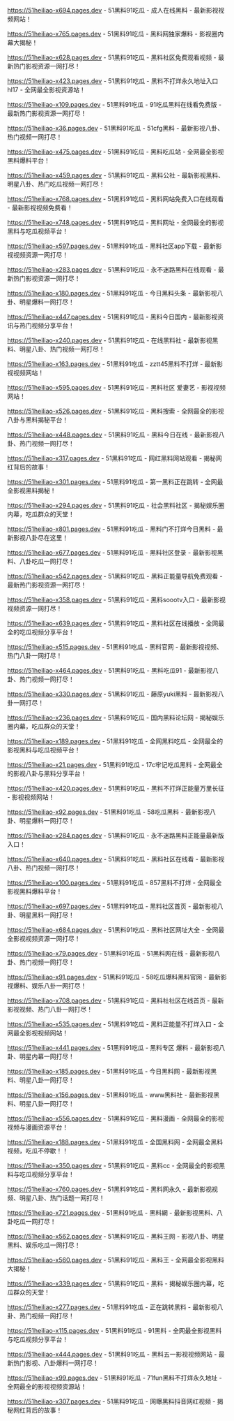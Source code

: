 
https://51heiliao-x694.pages.dev - 51黑料91吃瓜 - 成人在线黑料 - 最新影视视频网站！

https://51heiliao-x765.pages.dev - 51黑料91吃瓜 - 黑料网独家爆料 - 影视圈内幕大揭秘！

https://51heiliao-x628.pages.dev - 51黑料91吃瓜 - 黑料社区免费观看视频 - 最新热门影视资源一网打尽！

https://51heiliao-x423.pages.dev - 51黑料91吃瓜 - 黑料不打烊永久地址入口hl17 - 全网最全影视资源站！

https://51heiliao-x109.pages.dev - 51黑料91吃瓜 - 91吃瓜黑料在线看免费版 - 最新热门影视资源一网打尽！

https://51heiliao-x36.pages.dev - 51黑料91吃瓜 - 51cfg黑料 - 最新影视八卦、热门视频一网打尽！

https://51heiliao-x475.pages.dev - 51黑料91吃瓜 - 黑料吃瓜站 - 全网最全影视黑料爆料平台！

https://51heiliao-x459.pages.dev - 51黑料91吃瓜 - 黑料公社 - 最新影视黑料、明星八卦、热门吃瓜视频一网打尽！

https://51heiliao-x768.pages.dev - 51黑料91吃瓜 - 黑料网站免费入口在线观看 - 最新影视视频免费看！

https://51heiliao-x748.pages.dev - 51黑料91吃瓜 - 黑料网址 - 全网最全的影视黑料与吃瓜视频平台！

https://51heiliao-x597.pages.dev - 51黑料91吃瓜 - 黑料社区app下载 - 最新影视视频资源一网打尽！

https://51heiliao-x283.pages.dev - 51黑料91吃瓜 - 永不迷路黑料在线观看 - 最新热门影视资源一网打尽！

https://51heiliao-x180.pages.dev - 51黑料91吃瓜 - 今日黑料头条 - 最新影视八卦、明星爆料一网打尽！

https://51heiliao-x447.pages.dev - 51黑料91吃瓜 - 黑料今日国内 - 最新影视资讯与热门视频分享平台！

https://51heiliao-x240.pages.dev - 51黑料91吃瓜 - 在线黑料社 - 最新影视黑料、明星八卦、热门视频一网打尽！

https://51heiliao-x163.pages.dev - 51黑料91吃瓜 - zztt45黑料不打烊 - 最新影视视频网站！

https://51heiliao-x595.pages.dev - 51黑料91吃瓜 - 黑料社区 爱妻艺 - 影视视频网站！

https://51heiliao-x526.pages.dev - 51黑料91吃瓜 - 黑料搜索 - 全网最全的影视八卦与黑料揭秘平台！

https://51heiliao-x448.pages.dev - 51黑料91吃瓜 - 黑料今日在线 - 最新影视八卦、热门视频一网打尽！

https://51heiliao-x317.pages.dev - 51黑料91吃瓜 - 网红黑料网站观看 - 揭秘网红背后的故事！

https://51heiliao-x301.pages.dev - 51黑料91吃瓜 - 第一黑料正在跳转 - 全网最全影视黑料揭秘！

https://51heiliao-x294.pages.dev - 51黑料91吃瓜 - 社会黑料社区 - 揭秘娱乐圈内幕，吃瓜群众的天堂！

https://51heiliao-x801.pages.dev - 51黑料91吃瓜 - 黑料门不打烊今日黑料 - 最新影视八卦尽在这里！

https://51heiliao-x677.pages.dev - 51黑料91吃瓜 - 黑料社区登录 - 最新影视黑料、八卦吃瓜一网打尽！

https://51heiliao-x542.pages.dev - 51黑料91吃瓜 - 黑料正能量导航免费观看 - 最新热门影视资源一网打尽！

https://51heiliao-x358.pages.dev - 51黑料91吃瓜 - 黑料soootv入口 - 最新影视视频资源一网打尽！

https://51heiliao-x639.pages.dev - 51黑料91吃瓜 - 黑料社区在线播放 - 全网最全的吃瓜视频分享平台！

https://51heiliao-x515.pages.dev - 51黑料91吃瓜 - 黑料官网 - 最新影视视频、热门八卦一网打尽！

https://51heiliao-x464.pages.dev - 51黑料91吃瓜 - 黑料吃瓜91 - 最新影视八卦、热门视频一网打尽！

https://51heiliao-x330.pages.dev - 51黑料91吃瓜 - 藤原yuki黑料 - 最新影视八卦一网打尽！

https://51heiliao-x236.pages.dev - 51黑料91吃瓜 - 国内黑料论坛网 - 揭秘娱乐圈内幕，吃瓜群众的天堂！

https://51heiliao-x189.pages.dev - 51黑料91吃瓜 - 全网黑料吃瓜 - 全网最全的影视黑料与吃瓜视频平台！

https://51heiliao-x21.pages.dev - 51黑料91吃瓜 - 17c牢记吃瓜黑料 - 全网最全的影视八卦与黑料分享平台！

https://51heiliao-x420.pages.dev - 51黑料91吃瓜 - 黑料不打烊正能量万里长征 - 影视视频网站！

https://51heiliao-x92.pages.dev - 51黑料91吃瓜 - 58吃瓜黑料 - 最新影视八卦、明星爆料一网打尽！

https://51heiliao-x284.pages.dev - 51黑料91吃瓜 - 永不迷路黑料正能量最新版入口！

https://51heiliao-x640.pages.dev - 51黑料91吃瓜 - 黑料社区在线看 - 最新影视八卦、热门视频一网打尽！

https://51heiliao-x100.pages.dev - 51黑料91吃瓜 - 857黑料不打烊 - 全网最全影视黑料爆料平台！

https://51heiliao-x697.pages.dev - 51黑料91吃瓜 - 黑料社区首页 - 最新影视八卦、明星黑料一网打尽！

https://51heiliao-x684.pages.dev - 51黑料91吃瓜 - 黑料社区网址大全 - 全网最全影视视频资源一网打尽！

https://51heiliao-x79.pages.dev - 51黑料91吃瓜 - 51黑料网在线 - 最新影视八卦、热门视频一网打尽！

https://51heiliao-x91.pages.dev - 51黑料91吃瓜 - 58吃瓜爆料黑料官网 - 最新影视爆料、娱乐八卦一网打尽！

https://51heiliao-x708.pages.dev - 51黑料91吃瓜 - 黑料社社区在线首页 - 最新影视视频、热门八卦一网打尽！

https://51heiliao-x535.pages.dev - 51黑料91吃瓜 - 黑料正能量不打烊入口 - 全网最全影视视频网站！

https://51heiliao-x441.pages.dev - 51黑料91吃瓜 - 黑料专区 爆料 - 最新影视八卦、明星内幕一网打尽！

https://51heiliao-x185.pages.dev - 51黑料91吃瓜 - 今日黑料网 - 最新影视黑料、明星八卦一网打尽！

https://51heiliao-x156.pages.dev - 51黑料91吃瓜 - www黑料社 - 最新影视黑料、明星八卦一网打尽！

https://51heiliao-x556.pages.dev - 51黑料91吃瓜 - 黑料漫画 - 全网最全的影视视频与漫画资源平台！

https://51heiliao-x188.pages.dev - 51黑料91吃瓜 - 全国黑料网 - 全网最全黑料视频，吃瓜不停歇！！

https://51heiliao-x350.pages.dev - 51黑料91吃瓜 - 黑料cc - 全网最全的影视黑料与吃瓜视频分享平台！

https://51heiliao-x760.pages.dev - 51黑料91吃瓜 - 黑料网永久 - 最新影视视频、明星八卦、热门话题一网打尽！

https://51heiliao-x721.pages.dev - 51黑料91吃瓜 - 黑料網 - 最新影视黑料、八卦吃瓜一网打尽！

https://51heiliao-x562.pages.dev - 51黑料91吃瓜 - 黑料王网 - 影视八卦、明星黑料、娱乐吃瓜一网打尽！

https://51heiliao-x560.pages.dev - 51黑料91吃瓜 - 黑料王 - 全网最全影视黑料大揭秘！

https://51heiliao-x339.pages.dev - 51黑料91吃瓜 - 黑料 - 揭秘娱乐圈内幕，吃瓜群众的天堂！

https://51heiliao-x277.pages.dev - 51黑料91吃瓜 - 正在跳转黑料 - 最新影视八卦、热门视频一网打尽！

https://51heiliao-x115.pages.dev - 51黑料91吃瓜 - 91黑料 - 全网最全影视黑料与吃瓜视频分享平台！

https://51heiliao-x444.pages.dev - 51黑料91吃瓜 - 黑料五一影视视频网站 - 最新热门影视、八卦爆料一网打尽！

https://51heiliao-x99.pages.dev - 51黑料91吃瓜 - 71fun黑料不打烊永久地址 - 全网最全的影视视频资源站！

https://51heiliao-x307.pages.dev - 51黑料91吃瓜 - 网曝黑料抖音网红视频 - 揭秘网红背后的故事！
